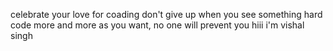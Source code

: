celebrate your love for coading
don't give up when you see something hard 
code more and more as you want, no one will prevent you 
hiii i'm vishal singh 

